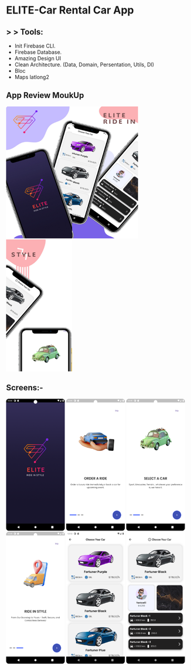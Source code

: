 # ELITE-Car Rental Car App

## > > Tools:
 - Init Firebase CLI.                       
 - Firebase Database.
 - Amazing Design UI
 - Clean Architecture. (Data, Domain, Persentation, Utils, DI)
 - Bloc
 - Maps latlong2

## App Review MoukUp

<img src="images/image1.jpeg" width="180" height="360"><img src="images/image2.jpeg" width="180" height="360"><img src="images/image3.jpeg" width="180" height="360"> 

## Screens:- 
<img src="images/img1.png" width="160" height="360"> <img src="images/img2.png" width="160" height="360"> <img src="images/img3.png" width="160" height="360"> 
<img src="images/img4.png" width="160" height="360"> <img src="images/img5.png" width="160" height="360"> <img src="images/img6.png" width="160" height="360"> 
